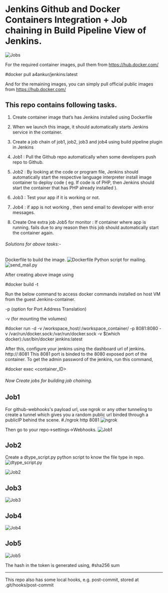 # Jenkins Github and Docker Containers Integration + Job chaining in Build Pipeline View of Jenkins.
![Jobs](/images/view.jpg)

For the required container images, pull them from https://hub.docker.com/

#docker pull a4ankur/jenkins:latest

And for the remaining images, you can simply pull official public images from https://hub.docker.com/

## This repo contains following tasks.
1. Create container image that’s has Jenkins installed  using Dockerfile 

2. When we launch this image, it should automatically starts Jenkins service in the container.

3. Create a job chain of job1, job2, job3 and  job4 using build pipeline plugin in Jenkins 

4. Job1 : Pull  the Github repo automatically when some developers push repo to Github.

5. Job2 : By looking at the code or program file, Jenkins should automatically start the 
	respective language interpreter install image container to deploy code 
	( eg. If code is of  PHP, then Jenkins should start the container that has PHP already installed ).

6. Job3 : Test your app if it  is working or not.

7. Job4 : if app is not working , then send email to developer with error messages.

8. Create One extra job Job5 for monitor : If container where app is running. 
	fails due to any reason then this job should automatically start the container again.
###### Solutions for above tasks:-
Dockerfile to build the image.
![Dockerfile](/images/Dockerfile.png) 
Python script for mailing.
![send_mail.py](/images/script.png)

After creating above image using

#docker build -t <tag-name> <path to Dockerfile>

Run the below command to access docker commands installed on host VM from the guest Jenkins-container.

-p (option for Port Address Translation)

-v (for mounting the volumes)

#docker run -d -v /workspace_host/:/workspace_container/ -p 8081:8080 -v /var/run/docker.sock:/var/run/docker.sock -v $(which docker):/usr/bin/docker jenkins:latest

After this, configure your jenkins using the dashboard url of jenkins. http://<hostVM-IP>:8081 This 8081 port is binded to the 8080 exposed port of the container. To get the admin password of the jenkins, run this command,

#docker exec <container_ID> <path to the jenkins admin pass>

###### Now Create jobs for building job chaining.
## Job1
For github-webhooks's payload url, use ngrok or any other tunneling to create a tunnel which gives you a random public url binded through a publicIP behind the scene.
#./ngrok http 8081
![ngrok](/images/ngrok.jpg)

Then go to your repo->settings->Webhooks.
![Job1](/images/job1.jpg)

## Job2
Create a dtype_script.py  python script to know the file type in repo.
![dtype_script.py](/images/dtype.png)

![Job2](/images/job2.jpg)

## Job3
![Job3](/images/job3.jpg)

## Job4
![Job4](/images/job4.jpg)

## Job5
![Job5](/images/job5.jpg)

The hash in the token is generated using, #sha256 sum <any-thing>

----------------------------------------------------------------------------------------------

This repo also has some local hooks, e.g. post-commit, stored at .git/hooks/post-commit

